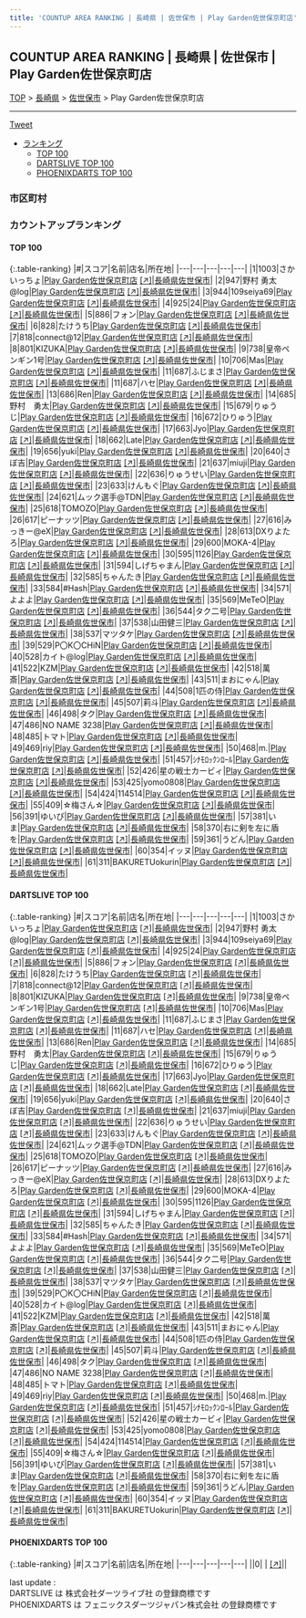 ```yaml
---
title: 'COUNTUP AREA RANKING | 長崎県 | 佐世保市 | Play Garden佐世保京町店'
---
```

## COUNTUP AREA RANKING | 長崎県 | 佐世保市 | Play Garden佐世保京町店

[TOP](/darts/rank/) > [長崎県](/darts/rank/長崎県/) > [佐世保市](/darts/rank/長崎県/佐世保市/) > Play Garden佐世保京町店

___

<a href="https://twitter.com/share?ref_src=twsrc%5Etfw" data-text="COUNTUP AREA RANKING | 長崎県佐世保市Play Garden佐世保京町店" class="twitter-share-button" data-hashtags="DARTSLIVE,PHOENIXDARTS,darts,ダーツ" data-show-count="false">Tweet</a>

* [ランキング](#カウントアップランキング)
    * [TOP 100](#top-100)
    * [DARTSLIVE TOP 100](#dartslive-top-100)
    * [PHOENIXDARTS TOP 100](#phoenixdarts-top-100)

### 市区町村

<ul>

</ul>

### カウントアップランキング

#### TOP 100



{:.table-ranking}
|#|スコア|名前|店名|所在地|
|---|---|---|---|---|
|1|1003|<span class="rank-name-dl">さかいっちょ</span>|<a href="/darts/rank/shops/50eab77b496fa3f158d385ea46352d8f.html">Play Garden佐世保京町店</a> <a href="https://search.dartslive.com/jp/shop/50eab77b496fa3f158d385ea46352d8f">[↗]</a>|<a href="/darts/rank/長崎県/佐世保市">長崎県佐世保市</a>|
|2|947|<span class="rank-name-dl">野村 勇太@log</span>|<a href="/darts/rank/shops/50eab77b496fa3f158d385ea46352d8f.html">Play Garden佐世保京町店</a> <a href="https://search.dartslive.com/jp/shop/50eab77b496fa3f158d385ea46352d8f">[↗]</a>|<a href="/darts/rank/長崎県/佐世保市">長崎県佐世保市</a>|
|3|944|<span class="rank-name-dl">109seiya69</span>|<a href="/darts/rank/shops/50eab77b496fa3f158d385ea46352d8f.html">Play Garden佐世保京町店</a> <a href="https://search.dartslive.com/jp/shop/50eab77b496fa3f158d385ea46352d8f">[↗]</a>|<a href="/darts/rank/長崎県/佐世保市">長崎県佐世保市</a>|
|4|925|<span class="rank-name-dl">24</span>|<a href="/darts/rank/shops/50eab77b496fa3f158d385ea46352d8f.html">Play Garden佐世保京町店</a> <a href="https://search.dartslive.com/jp/shop/50eab77b496fa3f158d385ea46352d8f">[↗]</a>|<a href="/darts/rank/長崎県/佐世保市">長崎県佐世保市</a>|
|5|886|<span class="rank-name-dl">フォン</span>|<a href="/darts/rank/shops/50eab77b496fa3f158d385ea46352d8f.html">Play Garden佐世保京町店</a> <a href="https://search.dartslive.com/jp/shop/50eab77b496fa3f158d385ea46352d8f">[↗]</a>|<a href="/darts/rank/長崎県/佐世保市">長崎県佐世保市</a>|
|6|828|<span class="rank-name-dl">たけうち</span>|<a href="/darts/rank/shops/50eab77b496fa3f158d385ea46352d8f.html">Play Garden佐世保京町店</a> <a href="https://search.dartslive.com/jp/shop/50eab77b496fa3f158d385ea46352d8f">[↗]</a>|<a href="/darts/rank/長崎県/佐世保市">長崎県佐世保市</a>|
|7|818|<span class="rank-name-dl">connect@12</span>|<a href="/darts/rank/shops/50eab77b496fa3f158d385ea46352d8f.html">Play Garden佐世保京町店</a> <a href="https://search.dartslive.com/jp/shop/50eab77b496fa3f158d385ea46352d8f">[↗]</a>|<a href="/darts/rank/長崎県/佐世保市">長崎県佐世保市</a>|
|8|801|<span class="rank-name-dl">KIZUKA</span>|<a href="/darts/rank/shops/50eab77b496fa3f158d385ea46352d8f.html">Play Garden佐世保京町店</a> <a href="https://search.dartslive.com/jp/shop/50eab77b496fa3f158d385ea46352d8f">[↗]</a>|<a href="/darts/rank/長崎県/佐世保市">長崎県佐世保市</a>|
|9|738|<span class="rank-name-dl">皇帝ペンギン1号</span>|<a href="/darts/rank/shops/50eab77b496fa3f158d385ea46352d8f.html">Play Garden佐世保京町店</a> <a href="https://search.dartslive.com/jp/shop/50eab77b496fa3f158d385ea46352d8f">[↗]</a>|<a href="/darts/rank/長崎県/佐世保市">長崎県佐世保市</a>|
|10|706|<span class="rank-name-dl">Mas</span>|<a href="/darts/rank/shops/50eab77b496fa3f158d385ea46352d8f.html">Play Garden佐世保京町店</a> <a href="https://search.dartslive.com/jp/shop/50eab77b496fa3f158d385ea46352d8f">[↗]</a>|<a href="/darts/rank/長崎県/佐世保市">長崎県佐世保市</a>|
|11|687|<span class="rank-name-dl">ふじまさ</span>|<a href="/darts/rank/shops/50eab77b496fa3f158d385ea46352d8f.html">Play Garden佐世保京町店</a> <a href="https://search.dartslive.com/jp/shop/50eab77b496fa3f158d385ea46352d8f">[↗]</a>|<a href="/darts/rank/長崎県/佐世保市">長崎県佐世保市</a>|
|11|687|<span class="rank-name-dl">ハセ</span>|<a href="/darts/rank/shops/50eab77b496fa3f158d385ea46352d8f.html">Play Garden佐世保京町店</a> <a href="https://search.dartslive.com/jp/shop/50eab77b496fa3f158d385ea46352d8f">[↗]</a>|<a href="/darts/rank/長崎県/佐世保市">長崎県佐世保市</a>|
|13|686|<span class="rank-name-dl">Ren</span>|<a href="/darts/rank/shops/50eab77b496fa3f158d385ea46352d8f.html">Play Garden佐世保京町店</a> <a href="https://search.dartslive.com/jp/shop/50eab77b496fa3f158d385ea46352d8f">[↗]</a>|<a href="/darts/rank/長崎県/佐世保市">長崎県佐世保市</a>|
|14|685|<span class="rank-name-dl">野村　勇太</span>|<a href="/darts/rank/shops/50eab77b496fa3f158d385ea46352d8f.html">Play Garden佐世保京町店</a> <a href="https://search.dartslive.com/jp/shop/50eab77b496fa3f158d385ea46352d8f">[↗]</a>|<a href="/darts/rank/長崎県/佐世保市">長崎県佐世保市</a>|
|15|679|<span class="rank-name-dl">りゅうじ</span>|<a href="/darts/rank/shops/50eab77b496fa3f158d385ea46352d8f.html">Play Garden佐世保京町店</a> <a href="https://search.dartslive.com/jp/shop/50eab77b496fa3f158d385ea46352d8f">[↗]</a>|<a href="/darts/rank/長崎県/佐世保市">長崎県佐世保市</a>|
|16|672|<span class="rank-name-dl">ひりゅう</span>|<a href="/darts/rank/shops/50eab77b496fa3f158d385ea46352d8f.html">Play Garden佐世保京町店</a> <a href="https://search.dartslive.com/jp/shop/50eab77b496fa3f158d385ea46352d8f">[↗]</a>|<a href="/darts/rank/長崎県/佐世保市">長崎県佐世保市</a>|
|17|663|<span class="rank-name-dl">Jyo</span>|<a href="/darts/rank/shops/50eab77b496fa3f158d385ea46352d8f.html">Play Garden佐世保京町店</a> <a href="https://search.dartslive.com/jp/shop/50eab77b496fa3f158d385ea46352d8f">[↗]</a>|<a href="/darts/rank/長崎県/佐世保市">長崎県佐世保市</a>|
|18|662|<span class="rank-name-dl">Late</span>|<a href="/darts/rank/shops/50eab77b496fa3f158d385ea46352d8f.html">Play Garden佐世保京町店</a> <a href="https://search.dartslive.com/jp/shop/50eab77b496fa3f158d385ea46352d8f">[↗]</a>|<a href="/darts/rank/長崎県/佐世保市">長崎県佐世保市</a>|
|19|656|<span class="rank-name-dl">yuki</span>|<a href="/darts/rank/shops/50eab77b496fa3f158d385ea46352d8f.html">Play Garden佐世保京町店</a> <a href="https://search.dartslive.com/jp/shop/50eab77b496fa3f158d385ea46352d8f">[↗]</a>|<a href="/darts/rank/長崎県/佐世保市">長崎県佐世保市</a>|
|20|640|<span class="rank-name-dl">さぼ吉</span>|<a href="/darts/rank/shops/50eab77b496fa3f158d385ea46352d8f.html">Play Garden佐世保京町店</a> <a href="https://search.dartslive.com/jp/shop/50eab77b496fa3f158d385ea46352d8f">[↗]</a>|<a href="/darts/rank/長崎県/佐世保市">長崎県佐世保市</a>|
|21|637|<span class="rank-name-dl">miuji</span>|<a href="/darts/rank/shops/50eab77b496fa3f158d385ea46352d8f.html">Play Garden佐世保京町店</a> <a href="https://search.dartslive.com/jp/shop/50eab77b496fa3f158d385ea46352d8f">[↗]</a>|<a href="/darts/rank/長崎県/佐世保市">長崎県佐世保市</a>|
|22|636|<span class="rank-name-dl">りゅうせい</span>|<a href="/darts/rank/shops/50eab77b496fa3f158d385ea46352d8f.html">Play Garden佐世保京町店</a> <a href="https://search.dartslive.com/jp/shop/50eab77b496fa3f158d385ea46352d8f">[↗]</a>|<a href="/darts/rank/長崎県/佐世保市">長崎県佐世保市</a>|
|23|633|<span class="rank-name-dl">けんもぐ</span>|<a href="/darts/rank/shops/50eab77b496fa3f158d385ea46352d8f.html">Play Garden佐世保京町店</a> <a href="https://search.dartslive.com/jp/shop/50eab77b496fa3f158d385ea46352d8f">[↗]</a>|<a href="/darts/rank/長崎県/佐世保市">長崎県佐世保市</a>|
|24|621|<span class="rank-name-dl">ムック選手@TDN</span>|<a href="/darts/rank/shops/50eab77b496fa3f158d385ea46352d8f.html">Play Garden佐世保京町店</a> <a href="https://search.dartslive.com/jp/shop/50eab77b496fa3f158d385ea46352d8f">[↗]</a>|<a href="/darts/rank/長崎県/佐世保市">長崎県佐世保市</a>|
|25|618|<span class="rank-name-dl">TOMOZO</span>|<a href="/darts/rank/shops/50eab77b496fa3f158d385ea46352d8f.html">Play Garden佐世保京町店</a> <a href="https://search.dartslive.com/jp/shop/50eab77b496fa3f158d385ea46352d8f">[↗]</a>|<a href="/darts/rank/長崎県/佐世保市">長崎県佐世保市</a>|
|26|617|<span class="rank-name-dl">ピーナッツ</span>|<a href="/darts/rank/shops/50eab77b496fa3f158d385ea46352d8f.html">Play Garden佐世保京町店</a> <a href="https://search.dartslive.com/jp/shop/50eab77b496fa3f158d385ea46352d8f">[↗]</a>|<a href="/darts/rank/長崎県/佐世保市">長崎県佐世保市</a>|
|27|616|<span class="rank-name-dl">みっきー@eX</span>|<a href="/darts/rank/shops/50eab77b496fa3f158d385ea46352d8f.html">Play Garden佐世保京町店</a> <a href="https://search.dartslive.com/jp/shop/50eab77b496fa3f158d385ea46352d8f">[↗]</a>|<a href="/darts/rank/長崎県/佐世保市">長崎県佐世保市</a>|
|28|613|<span class="rank-name-dl">DXりよたろ</span>|<a href="/darts/rank/shops/50eab77b496fa3f158d385ea46352d8f.html">Play Garden佐世保京町店</a> <a href="https://search.dartslive.com/jp/shop/50eab77b496fa3f158d385ea46352d8f">[↗]</a>|<a href="/darts/rank/長崎県/佐世保市">長崎県佐世保市</a>|
|29|600|<span class="rank-name-dl">MOKA-4</span>|<a href="/darts/rank/shops/50eab77b496fa3f158d385ea46352d8f.html">Play Garden佐世保京町店</a> <a href="https://search.dartslive.com/jp/shop/50eab77b496fa3f158d385ea46352d8f">[↗]</a>|<a href="/darts/rank/長崎県/佐世保市">長崎県佐世保市</a>|
|30|595|<span class="rank-name-dl">1126</span>|<a href="/darts/rank/shops/50eab77b496fa3f158d385ea46352d8f.html">Play Garden佐世保京町店</a> <a href="https://search.dartslive.com/jp/shop/50eab77b496fa3f158d385ea46352d8f">[↗]</a>|<a href="/darts/rank/長崎県/佐世保市">長崎県佐世保市</a>|
|31|594|<span class="rank-name-dl">しげちゃまん</span>|<a href="/darts/rank/shops/50eab77b496fa3f158d385ea46352d8f.html">Play Garden佐世保京町店</a> <a href="https://search.dartslive.com/jp/shop/50eab77b496fa3f158d385ea46352d8f">[↗]</a>|<a href="/darts/rank/長崎県/佐世保市">長崎県佐世保市</a>|
|32|585|<span class="rank-name-dl">ちゃんたき</span>|<a href="/darts/rank/shops/50eab77b496fa3f158d385ea46352d8f.html">Play Garden佐世保京町店</a> <a href="https://search.dartslive.com/jp/shop/50eab77b496fa3f158d385ea46352d8f">[↗]</a>|<a href="/darts/rank/長崎県/佐世保市">長崎県佐世保市</a>|
|33|584|<span class="rank-name-dl">#Hash</span>|<a href="/darts/rank/shops/50eab77b496fa3f158d385ea46352d8f.html">Play Garden佐世保京町店</a> <a href="https://search.dartslive.com/jp/shop/50eab77b496fa3f158d385ea46352d8f">[↗]</a>|<a href="/darts/rank/長崎県/佐世保市">長崎県佐世保市</a>|
|34|571|<span class="rank-name-dl">よよよ</span>|<a href="/darts/rank/shops/50eab77b496fa3f158d385ea46352d8f.html">Play Garden佐世保京町店</a> <a href="https://search.dartslive.com/jp/shop/50eab77b496fa3f158d385ea46352d8f">[↗]</a>|<a href="/darts/rank/長崎県/佐世保市">長崎県佐世保市</a>|
|35|569|<span class="rank-name-dl">MeTeO</span>|<a href="/darts/rank/shops/50eab77b496fa3f158d385ea46352d8f.html">Play Garden佐世保京町店</a> <a href="https://search.dartslive.com/jp/shop/50eab77b496fa3f158d385ea46352d8f">[↗]</a>|<a href="/darts/rank/長崎県/佐世保市">長崎県佐世保市</a>|
|36|544|<span class="rank-name-dl">タク二号</span>|<a href="/darts/rank/shops/50eab77b496fa3f158d385ea46352d8f.html">Play Garden佐世保京町店</a> <a href="https://search.dartslive.com/jp/shop/50eab77b496fa3f158d385ea46352d8f">[↗]</a>|<a href="/darts/rank/長崎県/佐世保市">長崎県佐世保市</a>|
|37|538|<span class="rank-name-dl">山田健三</span>|<a href="/darts/rank/shops/50eab77b496fa3f158d385ea46352d8f.html">Play Garden佐世保京町店</a> <a href="https://search.dartslive.com/jp/shop/50eab77b496fa3f158d385ea46352d8f">[↗]</a>|<a href="/darts/rank/長崎県/佐世保市">長崎県佐世保市</a>|
|38|537|<span class="rank-name-dl">マツタケ</span>|<a href="/darts/rank/shops/50eab77b496fa3f158d385ea46352d8f.html">Play Garden佐世保京町店</a> <a href="https://search.dartslive.com/jp/shop/50eab77b496fa3f158d385ea46352d8f">[↗]</a>|<a href="/darts/rank/長崎県/佐世保市">長崎県佐世保市</a>|
|39|529|<span class="rank-name-dl">P〇K〇CHiN</span>|<a href="/darts/rank/shops/50eab77b496fa3f158d385ea46352d8f.html">Play Garden佐世保京町店</a> <a href="https://search.dartslive.com/jp/shop/50eab77b496fa3f158d385ea46352d8f">[↗]</a>|<a href="/darts/rank/長崎県/佐世保市">長崎県佐世保市</a>|
|40|528|<span class="rank-name-dl">カイト@log</span>|<a href="/darts/rank/shops/50eab77b496fa3f158d385ea46352d8f.html">Play Garden佐世保京町店</a> <a href="https://search.dartslive.com/jp/shop/50eab77b496fa3f158d385ea46352d8f">[↗]</a>|<a href="/darts/rank/長崎県/佐世保市">長崎県佐世保市</a>|
|41|522|<span class="rank-name-dl">KZM</span>|<a href="/darts/rank/shops/50eab77b496fa3f158d385ea46352d8f.html">Play Garden佐世保京町店</a> <a href="https://search.dartslive.com/jp/shop/50eab77b496fa3f158d385ea46352d8f">[↗]</a>|<a href="/darts/rank/長崎県/佐世保市">長崎県佐世保市</a>|
|42|518|<span class="rank-name-dl">萬斎</span>|<a href="/darts/rank/shops/50eab77b496fa3f158d385ea46352d8f.html">Play Garden佐世保京町店</a> <a href="https://search.dartslive.com/jp/shop/50eab77b496fa3f158d385ea46352d8f">[↗]</a>|<a href="/darts/rank/長崎県/佐世保市">長崎県佐世保市</a>|
|43|511|<span class="rank-name-dl">まおにゃん</span>|<a href="/darts/rank/shops/50eab77b496fa3f158d385ea46352d8f.html">Play Garden佐世保京町店</a> <a href="https://search.dartslive.com/jp/shop/50eab77b496fa3f158d385ea46352d8f">[↗]</a>|<a href="/darts/rank/長崎県/佐世保市">長崎県佐世保市</a>|
|44|508|<span class="rank-name-dl">1匹の侍</span>|<a href="/darts/rank/shops/50eab77b496fa3f158d385ea46352d8f.html">Play Garden佐世保京町店</a> <a href="https://search.dartslive.com/jp/shop/50eab77b496fa3f158d385ea46352d8f">[↗]</a>|<a href="/darts/rank/長崎県/佐世保市">長崎県佐世保市</a>|
|45|507|<span class="rank-name-dl">莉斗</span>|<a href="/darts/rank/shops/50eab77b496fa3f158d385ea46352d8f.html">Play Garden佐世保京町店</a> <a href="https://search.dartslive.com/jp/shop/50eab77b496fa3f158d385ea46352d8f">[↗]</a>|<a href="/darts/rank/長崎県/佐世保市">長崎県佐世保市</a>|
|46|498|<span class="rank-name-dl">タク</span>|<a href="/darts/rank/shops/50eab77b496fa3f158d385ea46352d8f.html">Play Garden佐世保京町店</a> <a href="https://search.dartslive.com/jp/shop/50eab77b496fa3f158d385ea46352d8f">[↗]</a>|<a href="/darts/rank/長崎県/佐世保市">長崎県佐世保市</a>|
|47|486|<span class="rank-name-dl">NO NAME 3238</span>|<a href="/darts/rank/shops/50eab77b496fa3f158d385ea46352d8f.html">Play Garden佐世保京町店</a> <a href="https://search.dartslive.com/jp/shop/50eab77b496fa3f158d385ea46352d8f">[↗]</a>|<a href="/darts/rank/長崎県/佐世保市">長崎県佐世保市</a>|
|48|485|<span class="rank-name-dl">トマト</span>|<a href="/darts/rank/shops/50eab77b496fa3f158d385ea46352d8f.html">Play Garden佐世保京町店</a> <a href="https://search.dartslive.com/jp/shop/50eab77b496fa3f158d385ea46352d8f">[↗]</a>|<a href="/darts/rank/長崎県/佐世保市">長崎県佐世保市</a>|
|49|469|<span class="rank-name-dl">riy</span>|<a href="/darts/rank/shops/50eab77b496fa3f158d385ea46352d8f.html">Play Garden佐世保京町店</a> <a href="https://search.dartslive.com/jp/shop/50eab77b496fa3f158d385ea46352d8f">[↗]</a>|<a href="/darts/rank/長崎県/佐世保市">長崎県佐世保市</a>|
|50|468|<span class="rank-name-dl">m.</span>|<a href="/darts/rank/shops/50eab77b496fa3f158d385ea46352d8f.html">Play Garden佐世保京町店</a> <a href="https://search.dartslive.com/jp/shop/50eab77b496fa3f158d385ea46352d8f">[↗]</a>|<a href="/darts/rank/長崎県/佐世保市">長崎県佐世保市</a>|
|51|457|<span class="rank-name-dl">ｼﾅﾓﾛｯｸﾝﾛｰﾙ</span>|<a href="/darts/rank/shops/50eab77b496fa3f158d385ea46352d8f.html">Play Garden佐世保京町店</a> <a href="https://search.dartslive.com/jp/shop/50eab77b496fa3f158d385ea46352d8f">[↗]</a>|<a href="/darts/rank/長崎県/佐世保市">長崎県佐世保市</a>|
|52|426|<span class="rank-name-dl">星の戦士カービィ</span>|<a href="/darts/rank/shops/50eab77b496fa3f158d385ea46352d8f.html">Play Garden佐世保京町店</a> <a href="https://search.dartslive.com/jp/shop/50eab77b496fa3f158d385ea46352d8f">[↗]</a>|<a href="/darts/rank/長崎県/佐世保市">長崎県佐世保市</a>|
|53|425|<span class="rank-name-dl">yomo0808</span>|<a href="/darts/rank/shops/50eab77b496fa3f158d385ea46352d8f.html">Play Garden佐世保京町店</a> <a href="https://search.dartslive.com/jp/shop/50eab77b496fa3f158d385ea46352d8f">[↗]</a>|<a href="/darts/rank/長崎県/佐世保市">長崎県佐世保市</a>|
|54|424|<span class="rank-name-dl">114514</span>|<a href="/darts/rank/shops/50eab77b496fa3f158d385ea46352d8f.html">Play Garden佐世保京町店</a> <a href="https://search.dartslive.com/jp/shop/50eab77b496fa3f158d385ea46352d8f">[↗]</a>|<a href="/darts/rank/長崎県/佐世保市">長崎県佐世保市</a>|
|55|409|<span class="rank-name-dl">☆梅さん☆</span>|<a href="/darts/rank/shops/50eab77b496fa3f158d385ea46352d8f.html">Play Garden佐世保京町店</a> <a href="https://search.dartslive.com/jp/shop/50eab77b496fa3f158d385ea46352d8f">[↗]</a>|<a href="/darts/rank/長崎県/佐世保市">長崎県佐世保市</a>|
|56|391|<span class="rank-name-dl">ゆいぴ</span>|<a href="/darts/rank/shops/50eab77b496fa3f158d385ea46352d8f.html">Play Garden佐世保京町店</a> <a href="https://search.dartslive.com/jp/shop/50eab77b496fa3f158d385ea46352d8f">[↗]</a>|<a href="/darts/rank/長崎県/佐世保市">長崎県佐世保市</a>|
|57|381|<span class="rank-name-dl">いま</span>|<a href="/darts/rank/shops/50eab77b496fa3f158d385ea46352d8f.html">Play Garden佐世保京町店</a> <a href="https://search.dartslive.com/jp/shop/50eab77b496fa3f158d385ea46352d8f">[↗]</a>|<a href="/darts/rank/長崎県/佐世保市">長崎県佐世保市</a>|
|58|370|<span class="rank-name-dl">右に剣を左に盾を</span>|<a href="/darts/rank/shops/50eab77b496fa3f158d385ea46352d8f.html">Play Garden佐世保京町店</a> <a href="https://search.dartslive.com/jp/shop/50eab77b496fa3f158d385ea46352d8f">[↗]</a>|<a href="/darts/rank/長崎県/佐世保市">長崎県佐世保市</a>|
|59|361|<span class="rank-name-dl">うどん</span>|<a href="/darts/rank/shops/50eab77b496fa3f158d385ea46352d8f.html">Play Garden佐世保京町店</a> <a href="https://search.dartslive.com/jp/shop/50eab77b496fa3f158d385ea46352d8f">[↗]</a>|<a href="/darts/rank/長崎県/佐世保市">長崎県佐世保市</a>|
|60|354|<span class="rank-name-dl">イッヌ</span>|<a href="/darts/rank/shops/50eab77b496fa3f158d385ea46352d8f.html">Play Garden佐世保京町店</a> <a href="https://search.dartslive.com/jp/shop/50eab77b496fa3f158d385ea46352d8f">[↗]</a>|<a href="/darts/rank/長崎県/佐世保市">長崎県佐世保市</a>|
|61|311|<span class="rank-name-dl">BAKURETUokurin</span>|<a href="/darts/rank/shops/50eab77b496fa3f158d385ea46352d8f.html">Play Garden佐世保京町店</a> <a href="https://search.dartslive.com/jp/shop/50eab77b496fa3f158d385ea46352d8f">[↗]</a>|<a href="/darts/rank/長崎県/佐世保市">長崎県佐世保市</a>|


#### DARTSLIVE TOP 100



{:.table-ranking}
|#|スコア|名前|店名|所在地|
|---|---|---|---|---|
|1|1003|<span class="rank-name-dl">さかいっちょ</span>|<a href="/darts/rank/shops/50eab77b496fa3f158d385ea46352d8f.html">Play Garden佐世保京町店</a> <a href="https://search.dartslive.com/jp/shop/50eab77b496fa3f158d385ea46352d8f">[↗]</a>|<a href="/darts/rank/長崎県/佐世保市">長崎県佐世保市</a>|
|2|947|<span class="rank-name-dl">野村 勇太@log</span>|<a href="/darts/rank/shops/50eab77b496fa3f158d385ea46352d8f.html">Play Garden佐世保京町店</a> <a href="https://search.dartslive.com/jp/shop/50eab77b496fa3f158d385ea46352d8f">[↗]</a>|<a href="/darts/rank/長崎県/佐世保市">長崎県佐世保市</a>|
|3|944|<span class="rank-name-dl">109seiya69</span>|<a href="/darts/rank/shops/50eab77b496fa3f158d385ea46352d8f.html">Play Garden佐世保京町店</a> <a href="https://search.dartslive.com/jp/shop/50eab77b496fa3f158d385ea46352d8f">[↗]</a>|<a href="/darts/rank/長崎県/佐世保市">長崎県佐世保市</a>|
|4|925|<span class="rank-name-dl">24</span>|<a href="/darts/rank/shops/50eab77b496fa3f158d385ea46352d8f.html">Play Garden佐世保京町店</a> <a href="https://search.dartslive.com/jp/shop/50eab77b496fa3f158d385ea46352d8f">[↗]</a>|<a href="/darts/rank/長崎県/佐世保市">長崎県佐世保市</a>|
|5|886|<span class="rank-name-dl">フォン</span>|<a href="/darts/rank/shops/50eab77b496fa3f158d385ea46352d8f.html">Play Garden佐世保京町店</a> <a href="https://search.dartslive.com/jp/shop/50eab77b496fa3f158d385ea46352d8f">[↗]</a>|<a href="/darts/rank/長崎県/佐世保市">長崎県佐世保市</a>|
|6|828|<span class="rank-name-dl">たけうち</span>|<a href="/darts/rank/shops/50eab77b496fa3f158d385ea46352d8f.html">Play Garden佐世保京町店</a> <a href="https://search.dartslive.com/jp/shop/50eab77b496fa3f158d385ea46352d8f">[↗]</a>|<a href="/darts/rank/長崎県/佐世保市">長崎県佐世保市</a>|
|7|818|<span class="rank-name-dl">connect@12</span>|<a href="/darts/rank/shops/50eab77b496fa3f158d385ea46352d8f.html">Play Garden佐世保京町店</a> <a href="https://search.dartslive.com/jp/shop/50eab77b496fa3f158d385ea46352d8f">[↗]</a>|<a href="/darts/rank/長崎県/佐世保市">長崎県佐世保市</a>|
|8|801|<span class="rank-name-dl">KIZUKA</span>|<a href="/darts/rank/shops/50eab77b496fa3f158d385ea46352d8f.html">Play Garden佐世保京町店</a> <a href="https://search.dartslive.com/jp/shop/50eab77b496fa3f158d385ea46352d8f">[↗]</a>|<a href="/darts/rank/長崎県/佐世保市">長崎県佐世保市</a>|
|9|738|<span class="rank-name-dl">皇帝ペンギン1号</span>|<a href="/darts/rank/shops/50eab77b496fa3f158d385ea46352d8f.html">Play Garden佐世保京町店</a> <a href="https://search.dartslive.com/jp/shop/50eab77b496fa3f158d385ea46352d8f">[↗]</a>|<a href="/darts/rank/長崎県/佐世保市">長崎県佐世保市</a>|
|10|706|<span class="rank-name-dl">Mas</span>|<a href="/darts/rank/shops/50eab77b496fa3f158d385ea46352d8f.html">Play Garden佐世保京町店</a> <a href="https://search.dartslive.com/jp/shop/50eab77b496fa3f158d385ea46352d8f">[↗]</a>|<a href="/darts/rank/長崎県/佐世保市">長崎県佐世保市</a>|
|11|687|<span class="rank-name-dl">ふじまさ</span>|<a href="/darts/rank/shops/50eab77b496fa3f158d385ea46352d8f.html">Play Garden佐世保京町店</a> <a href="https://search.dartslive.com/jp/shop/50eab77b496fa3f158d385ea46352d8f">[↗]</a>|<a href="/darts/rank/長崎県/佐世保市">長崎県佐世保市</a>|
|11|687|<span class="rank-name-dl">ハセ</span>|<a href="/darts/rank/shops/50eab77b496fa3f158d385ea46352d8f.html">Play Garden佐世保京町店</a> <a href="https://search.dartslive.com/jp/shop/50eab77b496fa3f158d385ea46352d8f">[↗]</a>|<a href="/darts/rank/長崎県/佐世保市">長崎県佐世保市</a>|
|13|686|<span class="rank-name-dl">Ren</span>|<a href="/darts/rank/shops/50eab77b496fa3f158d385ea46352d8f.html">Play Garden佐世保京町店</a> <a href="https://search.dartslive.com/jp/shop/50eab77b496fa3f158d385ea46352d8f">[↗]</a>|<a href="/darts/rank/長崎県/佐世保市">長崎県佐世保市</a>|
|14|685|<span class="rank-name-dl">野村　勇太</span>|<a href="/darts/rank/shops/50eab77b496fa3f158d385ea46352d8f.html">Play Garden佐世保京町店</a> <a href="https://search.dartslive.com/jp/shop/50eab77b496fa3f158d385ea46352d8f">[↗]</a>|<a href="/darts/rank/長崎県/佐世保市">長崎県佐世保市</a>|
|15|679|<span class="rank-name-dl">りゅうじ</span>|<a href="/darts/rank/shops/50eab77b496fa3f158d385ea46352d8f.html">Play Garden佐世保京町店</a> <a href="https://search.dartslive.com/jp/shop/50eab77b496fa3f158d385ea46352d8f">[↗]</a>|<a href="/darts/rank/長崎県/佐世保市">長崎県佐世保市</a>|
|16|672|<span class="rank-name-dl">ひりゅう</span>|<a href="/darts/rank/shops/50eab77b496fa3f158d385ea46352d8f.html">Play Garden佐世保京町店</a> <a href="https://search.dartslive.com/jp/shop/50eab77b496fa3f158d385ea46352d8f">[↗]</a>|<a href="/darts/rank/長崎県/佐世保市">長崎県佐世保市</a>|
|17|663|<span class="rank-name-dl">Jyo</span>|<a href="/darts/rank/shops/50eab77b496fa3f158d385ea46352d8f.html">Play Garden佐世保京町店</a> <a href="https://search.dartslive.com/jp/shop/50eab77b496fa3f158d385ea46352d8f">[↗]</a>|<a href="/darts/rank/長崎県/佐世保市">長崎県佐世保市</a>|
|18|662|<span class="rank-name-dl">Late</span>|<a href="/darts/rank/shops/50eab77b496fa3f158d385ea46352d8f.html">Play Garden佐世保京町店</a> <a href="https://search.dartslive.com/jp/shop/50eab77b496fa3f158d385ea46352d8f">[↗]</a>|<a href="/darts/rank/長崎県/佐世保市">長崎県佐世保市</a>|
|19|656|<span class="rank-name-dl">yuki</span>|<a href="/darts/rank/shops/50eab77b496fa3f158d385ea46352d8f.html">Play Garden佐世保京町店</a> <a href="https://search.dartslive.com/jp/shop/50eab77b496fa3f158d385ea46352d8f">[↗]</a>|<a href="/darts/rank/長崎県/佐世保市">長崎県佐世保市</a>|
|20|640|<span class="rank-name-dl">さぼ吉</span>|<a href="/darts/rank/shops/50eab77b496fa3f158d385ea46352d8f.html">Play Garden佐世保京町店</a> <a href="https://search.dartslive.com/jp/shop/50eab77b496fa3f158d385ea46352d8f">[↗]</a>|<a href="/darts/rank/長崎県/佐世保市">長崎県佐世保市</a>|
|21|637|<span class="rank-name-dl">miuji</span>|<a href="/darts/rank/shops/50eab77b496fa3f158d385ea46352d8f.html">Play Garden佐世保京町店</a> <a href="https://search.dartslive.com/jp/shop/50eab77b496fa3f158d385ea46352d8f">[↗]</a>|<a href="/darts/rank/長崎県/佐世保市">長崎県佐世保市</a>|
|22|636|<span class="rank-name-dl">りゅうせい</span>|<a href="/darts/rank/shops/50eab77b496fa3f158d385ea46352d8f.html">Play Garden佐世保京町店</a> <a href="https://search.dartslive.com/jp/shop/50eab77b496fa3f158d385ea46352d8f">[↗]</a>|<a href="/darts/rank/長崎県/佐世保市">長崎県佐世保市</a>|
|23|633|<span class="rank-name-dl">けんもぐ</span>|<a href="/darts/rank/shops/50eab77b496fa3f158d385ea46352d8f.html">Play Garden佐世保京町店</a> <a href="https://search.dartslive.com/jp/shop/50eab77b496fa3f158d385ea46352d8f">[↗]</a>|<a href="/darts/rank/長崎県/佐世保市">長崎県佐世保市</a>|
|24|621|<span class="rank-name-dl">ムック選手@TDN</span>|<a href="/darts/rank/shops/50eab77b496fa3f158d385ea46352d8f.html">Play Garden佐世保京町店</a> <a href="https://search.dartslive.com/jp/shop/50eab77b496fa3f158d385ea46352d8f">[↗]</a>|<a href="/darts/rank/長崎県/佐世保市">長崎県佐世保市</a>|
|25|618|<span class="rank-name-dl">TOMOZO</span>|<a href="/darts/rank/shops/50eab77b496fa3f158d385ea46352d8f.html">Play Garden佐世保京町店</a> <a href="https://search.dartslive.com/jp/shop/50eab77b496fa3f158d385ea46352d8f">[↗]</a>|<a href="/darts/rank/長崎県/佐世保市">長崎県佐世保市</a>|
|26|617|<span class="rank-name-dl">ピーナッツ</span>|<a href="/darts/rank/shops/50eab77b496fa3f158d385ea46352d8f.html">Play Garden佐世保京町店</a> <a href="https://search.dartslive.com/jp/shop/50eab77b496fa3f158d385ea46352d8f">[↗]</a>|<a href="/darts/rank/長崎県/佐世保市">長崎県佐世保市</a>|
|27|616|<span class="rank-name-dl">みっきー@eX</span>|<a href="/darts/rank/shops/50eab77b496fa3f158d385ea46352d8f.html">Play Garden佐世保京町店</a> <a href="https://search.dartslive.com/jp/shop/50eab77b496fa3f158d385ea46352d8f">[↗]</a>|<a href="/darts/rank/長崎県/佐世保市">長崎県佐世保市</a>|
|28|613|<span class="rank-name-dl">DXりよたろ</span>|<a href="/darts/rank/shops/50eab77b496fa3f158d385ea46352d8f.html">Play Garden佐世保京町店</a> <a href="https://search.dartslive.com/jp/shop/50eab77b496fa3f158d385ea46352d8f">[↗]</a>|<a href="/darts/rank/長崎県/佐世保市">長崎県佐世保市</a>|
|29|600|<span class="rank-name-dl">MOKA-4</span>|<a href="/darts/rank/shops/50eab77b496fa3f158d385ea46352d8f.html">Play Garden佐世保京町店</a> <a href="https://search.dartslive.com/jp/shop/50eab77b496fa3f158d385ea46352d8f">[↗]</a>|<a href="/darts/rank/長崎県/佐世保市">長崎県佐世保市</a>|
|30|595|<span class="rank-name-dl">1126</span>|<a href="/darts/rank/shops/50eab77b496fa3f158d385ea46352d8f.html">Play Garden佐世保京町店</a> <a href="https://search.dartslive.com/jp/shop/50eab77b496fa3f158d385ea46352d8f">[↗]</a>|<a href="/darts/rank/長崎県/佐世保市">長崎県佐世保市</a>|
|31|594|<span class="rank-name-dl">しげちゃまん</span>|<a href="/darts/rank/shops/50eab77b496fa3f158d385ea46352d8f.html">Play Garden佐世保京町店</a> <a href="https://search.dartslive.com/jp/shop/50eab77b496fa3f158d385ea46352d8f">[↗]</a>|<a href="/darts/rank/長崎県/佐世保市">長崎県佐世保市</a>|
|32|585|<span class="rank-name-dl">ちゃんたき</span>|<a href="/darts/rank/shops/50eab77b496fa3f158d385ea46352d8f.html">Play Garden佐世保京町店</a> <a href="https://search.dartslive.com/jp/shop/50eab77b496fa3f158d385ea46352d8f">[↗]</a>|<a href="/darts/rank/長崎県/佐世保市">長崎県佐世保市</a>|
|33|584|<span class="rank-name-dl">#Hash</span>|<a href="/darts/rank/shops/50eab77b496fa3f158d385ea46352d8f.html">Play Garden佐世保京町店</a> <a href="https://search.dartslive.com/jp/shop/50eab77b496fa3f158d385ea46352d8f">[↗]</a>|<a href="/darts/rank/長崎県/佐世保市">長崎県佐世保市</a>|
|34|571|<span class="rank-name-dl">よよよ</span>|<a href="/darts/rank/shops/50eab77b496fa3f158d385ea46352d8f.html">Play Garden佐世保京町店</a> <a href="https://search.dartslive.com/jp/shop/50eab77b496fa3f158d385ea46352d8f">[↗]</a>|<a href="/darts/rank/長崎県/佐世保市">長崎県佐世保市</a>|
|35|569|<span class="rank-name-dl">MeTeO</span>|<a href="/darts/rank/shops/50eab77b496fa3f158d385ea46352d8f.html">Play Garden佐世保京町店</a> <a href="https://search.dartslive.com/jp/shop/50eab77b496fa3f158d385ea46352d8f">[↗]</a>|<a href="/darts/rank/長崎県/佐世保市">長崎県佐世保市</a>|
|36|544|<span class="rank-name-dl">タク二号</span>|<a href="/darts/rank/shops/50eab77b496fa3f158d385ea46352d8f.html">Play Garden佐世保京町店</a> <a href="https://search.dartslive.com/jp/shop/50eab77b496fa3f158d385ea46352d8f">[↗]</a>|<a href="/darts/rank/長崎県/佐世保市">長崎県佐世保市</a>|
|37|538|<span class="rank-name-dl">山田健三</span>|<a href="/darts/rank/shops/50eab77b496fa3f158d385ea46352d8f.html">Play Garden佐世保京町店</a> <a href="https://search.dartslive.com/jp/shop/50eab77b496fa3f158d385ea46352d8f">[↗]</a>|<a href="/darts/rank/長崎県/佐世保市">長崎県佐世保市</a>|
|38|537|<span class="rank-name-dl">マツタケ</span>|<a href="/darts/rank/shops/50eab77b496fa3f158d385ea46352d8f.html">Play Garden佐世保京町店</a> <a href="https://search.dartslive.com/jp/shop/50eab77b496fa3f158d385ea46352d8f">[↗]</a>|<a href="/darts/rank/長崎県/佐世保市">長崎県佐世保市</a>|
|39|529|<span class="rank-name-dl">P〇K〇CHiN</span>|<a href="/darts/rank/shops/50eab77b496fa3f158d385ea46352d8f.html">Play Garden佐世保京町店</a> <a href="https://search.dartslive.com/jp/shop/50eab77b496fa3f158d385ea46352d8f">[↗]</a>|<a href="/darts/rank/長崎県/佐世保市">長崎県佐世保市</a>|
|40|528|<span class="rank-name-dl">カイト@log</span>|<a href="/darts/rank/shops/50eab77b496fa3f158d385ea46352d8f.html">Play Garden佐世保京町店</a> <a href="https://search.dartslive.com/jp/shop/50eab77b496fa3f158d385ea46352d8f">[↗]</a>|<a href="/darts/rank/長崎県/佐世保市">長崎県佐世保市</a>|
|41|522|<span class="rank-name-dl">KZM</span>|<a href="/darts/rank/shops/50eab77b496fa3f158d385ea46352d8f.html">Play Garden佐世保京町店</a> <a href="https://search.dartslive.com/jp/shop/50eab77b496fa3f158d385ea46352d8f">[↗]</a>|<a href="/darts/rank/長崎県/佐世保市">長崎県佐世保市</a>|
|42|518|<span class="rank-name-dl">萬斎</span>|<a href="/darts/rank/shops/50eab77b496fa3f158d385ea46352d8f.html">Play Garden佐世保京町店</a> <a href="https://search.dartslive.com/jp/shop/50eab77b496fa3f158d385ea46352d8f">[↗]</a>|<a href="/darts/rank/長崎県/佐世保市">長崎県佐世保市</a>|
|43|511|<span class="rank-name-dl">まおにゃん</span>|<a href="/darts/rank/shops/50eab77b496fa3f158d385ea46352d8f.html">Play Garden佐世保京町店</a> <a href="https://search.dartslive.com/jp/shop/50eab77b496fa3f158d385ea46352d8f">[↗]</a>|<a href="/darts/rank/長崎県/佐世保市">長崎県佐世保市</a>|
|44|508|<span class="rank-name-dl">1匹の侍</span>|<a href="/darts/rank/shops/50eab77b496fa3f158d385ea46352d8f.html">Play Garden佐世保京町店</a> <a href="https://search.dartslive.com/jp/shop/50eab77b496fa3f158d385ea46352d8f">[↗]</a>|<a href="/darts/rank/長崎県/佐世保市">長崎県佐世保市</a>|
|45|507|<span class="rank-name-dl">莉斗</span>|<a href="/darts/rank/shops/50eab77b496fa3f158d385ea46352d8f.html">Play Garden佐世保京町店</a> <a href="https://search.dartslive.com/jp/shop/50eab77b496fa3f158d385ea46352d8f">[↗]</a>|<a href="/darts/rank/長崎県/佐世保市">長崎県佐世保市</a>|
|46|498|<span class="rank-name-dl">タク</span>|<a href="/darts/rank/shops/50eab77b496fa3f158d385ea46352d8f.html">Play Garden佐世保京町店</a> <a href="https://search.dartslive.com/jp/shop/50eab77b496fa3f158d385ea46352d8f">[↗]</a>|<a href="/darts/rank/長崎県/佐世保市">長崎県佐世保市</a>|
|47|486|<span class="rank-name-dl">NO NAME 3238</span>|<a href="/darts/rank/shops/50eab77b496fa3f158d385ea46352d8f.html">Play Garden佐世保京町店</a> <a href="https://search.dartslive.com/jp/shop/50eab77b496fa3f158d385ea46352d8f">[↗]</a>|<a href="/darts/rank/長崎県/佐世保市">長崎県佐世保市</a>|
|48|485|<span class="rank-name-dl">トマト</span>|<a href="/darts/rank/shops/50eab77b496fa3f158d385ea46352d8f.html">Play Garden佐世保京町店</a> <a href="https://search.dartslive.com/jp/shop/50eab77b496fa3f158d385ea46352d8f">[↗]</a>|<a href="/darts/rank/長崎県/佐世保市">長崎県佐世保市</a>|
|49|469|<span class="rank-name-dl">riy</span>|<a href="/darts/rank/shops/50eab77b496fa3f158d385ea46352d8f.html">Play Garden佐世保京町店</a> <a href="https://search.dartslive.com/jp/shop/50eab77b496fa3f158d385ea46352d8f">[↗]</a>|<a href="/darts/rank/長崎県/佐世保市">長崎県佐世保市</a>|
|50|468|<span class="rank-name-dl">m.</span>|<a href="/darts/rank/shops/50eab77b496fa3f158d385ea46352d8f.html">Play Garden佐世保京町店</a> <a href="https://search.dartslive.com/jp/shop/50eab77b496fa3f158d385ea46352d8f">[↗]</a>|<a href="/darts/rank/長崎県/佐世保市">長崎県佐世保市</a>|
|51|457|<span class="rank-name-dl">ｼﾅﾓﾛｯｸﾝﾛｰﾙ</span>|<a href="/darts/rank/shops/50eab77b496fa3f158d385ea46352d8f.html">Play Garden佐世保京町店</a> <a href="https://search.dartslive.com/jp/shop/50eab77b496fa3f158d385ea46352d8f">[↗]</a>|<a href="/darts/rank/長崎県/佐世保市">長崎県佐世保市</a>|
|52|426|<span class="rank-name-dl">星の戦士カービィ</span>|<a href="/darts/rank/shops/50eab77b496fa3f158d385ea46352d8f.html">Play Garden佐世保京町店</a> <a href="https://search.dartslive.com/jp/shop/50eab77b496fa3f158d385ea46352d8f">[↗]</a>|<a href="/darts/rank/長崎県/佐世保市">長崎県佐世保市</a>|
|53|425|<span class="rank-name-dl">yomo0808</span>|<a href="/darts/rank/shops/50eab77b496fa3f158d385ea46352d8f.html">Play Garden佐世保京町店</a> <a href="https://search.dartslive.com/jp/shop/50eab77b496fa3f158d385ea46352d8f">[↗]</a>|<a href="/darts/rank/長崎県/佐世保市">長崎県佐世保市</a>|
|54|424|<span class="rank-name-dl">114514</span>|<a href="/darts/rank/shops/50eab77b496fa3f158d385ea46352d8f.html">Play Garden佐世保京町店</a> <a href="https://search.dartslive.com/jp/shop/50eab77b496fa3f158d385ea46352d8f">[↗]</a>|<a href="/darts/rank/長崎県/佐世保市">長崎県佐世保市</a>|
|55|409|<span class="rank-name-dl">☆梅さん☆</span>|<a href="/darts/rank/shops/50eab77b496fa3f158d385ea46352d8f.html">Play Garden佐世保京町店</a> <a href="https://search.dartslive.com/jp/shop/50eab77b496fa3f158d385ea46352d8f">[↗]</a>|<a href="/darts/rank/長崎県/佐世保市">長崎県佐世保市</a>|
|56|391|<span class="rank-name-dl">ゆいぴ</span>|<a href="/darts/rank/shops/50eab77b496fa3f158d385ea46352d8f.html">Play Garden佐世保京町店</a> <a href="https://search.dartslive.com/jp/shop/50eab77b496fa3f158d385ea46352d8f">[↗]</a>|<a href="/darts/rank/長崎県/佐世保市">長崎県佐世保市</a>|
|57|381|<span class="rank-name-dl">いま</span>|<a href="/darts/rank/shops/50eab77b496fa3f158d385ea46352d8f.html">Play Garden佐世保京町店</a> <a href="https://search.dartslive.com/jp/shop/50eab77b496fa3f158d385ea46352d8f">[↗]</a>|<a href="/darts/rank/長崎県/佐世保市">長崎県佐世保市</a>|
|58|370|<span class="rank-name-dl">右に剣を左に盾を</span>|<a href="/darts/rank/shops/50eab77b496fa3f158d385ea46352d8f.html">Play Garden佐世保京町店</a> <a href="https://search.dartslive.com/jp/shop/50eab77b496fa3f158d385ea46352d8f">[↗]</a>|<a href="/darts/rank/長崎県/佐世保市">長崎県佐世保市</a>|
|59|361|<span class="rank-name-dl">うどん</span>|<a href="/darts/rank/shops/50eab77b496fa3f158d385ea46352d8f.html">Play Garden佐世保京町店</a> <a href="https://search.dartslive.com/jp/shop/50eab77b496fa3f158d385ea46352d8f">[↗]</a>|<a href="/darts/rank/長崎県/佐世保市">長崎県佐世保市</a>|
|60|354|<span class="rank-name-dl">イッヌ</span>|<a href="/darts/rank/shops/50eab77b496fa3f158d385ea46352d8f.html">Play Garden佐世保京町店</a> <a href="https://search.dartslive.com/jp/shop/50eab77b496fa3f158d385ea46352d8f">[↗]</a>|<a href="/darts/rank/長崎県/佐世保市">長崎県佐世保市</a>|
|61|311|<span class="rank-name-dl">BAKURETUokurin</span>|<a href="/darts/rank/shops/50eab77b496fa3f158d385ea46352d8f.html">Play Garden佐世保京町店</a> <a href="https://search.dartslive.com/jp/shop/50eab77b496fa3f158d385ea46352d8f">[↗]</a>|<a href="/darts/rank/長崎県/佐世保市">長崎県佐世保市</a>|


#### PHOENIXDARTS TOP 100



{:.table-ranking}
|#|スコア|名前|店名|所在地|
|---|---|---|---|---|
||0|<span class="rank-name-dl"> </span>|<a href="/darts/rank/shops/.html"></a> <a href="">[↗]</a>|<a href="/darts/rank//"></a>|


<div class="footer border-top border-gray-light mt-5 pt-3 text-right text-gray">
    last update : <span style="font-weight: italic" id="foot_last_modified"></span><br />
    DARTSLIVE は 株式会社ダーツライブ社 の登録商標です<br />
    PHOENIXDARTS は フェニックスダーツジャパン株式会社 の登録商標です<br />
</div>

<script src="https://cdnjs.cloudflare.com/ajax/libs/jquery.tablesorter/2.31.3/js/jquery.tablesorter.min.js" integrity="sha512-qzgd5cYSZcosqpzpn7zF2ZId8f/8CHmFKZ8j7mU4OUXTNRd5g+ZHBPsgKEwoqxCtdQvExE5LprwwPAgoicguNg==" crossorigin="anonymous" referrerpolicy="no-referrer"></script>
<link rel="stylesheet" href="https://cdnjs.cloudflare.com/ajax/libs/jquery.tablesorter/2.31.3/css/theme.default.min.css" integrity="sha512-wghhOJkjQX0Lh3NSWvNKeZ0ZpNn+SPVXX1Qyc9OCaogADktxrBiBdKGDoqVUOyhStvMBmJQ8ZdMHiR3wuEq8+w==" crossorigin="anonymous" referrerpolicy="no-referrer" />
<script>
$(function() {
    $(".table-ranking").tablesorter({sortList:[[0, 0]]});
    $("#foot_last_modified").text(formatDate(new Date(document.lastModified), 'yyyy-MM-dd HH:mm:ss'));
});
</script>

<script async src="https://platform.twitter.com/widgets.js" charset="utf-8"></script>